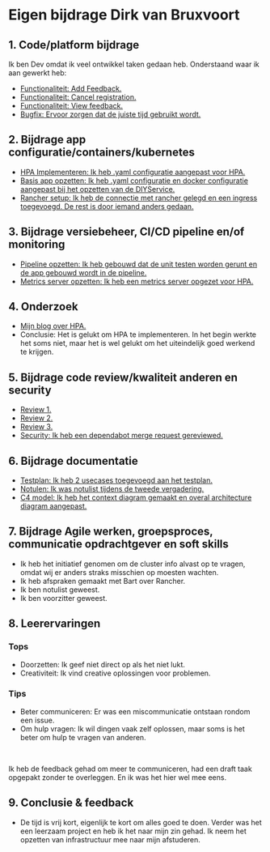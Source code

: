 # Eigen bijdrage Dirk van Bruxvoort

## 1. Code/platform bijdrage

Ik ben Dev omdat ik veel ontwikkel taken gedaan heb. Onderstaand waar ik aan gewerkt heb:

- [Functionaliteit: Add Feedback.]( https://github.com/hanaim-devops/devops-bp-pitstop-uitbreiding-team-knoppert/pull/55 )
- [Functionaliteit: Cancel registration.]( https://github.com/hanaim-devops/devops-bp-pitstop-uitbreiding-team-knoppert/pull/56 )
- [Functionaliteit: View feedback.]( https://github.com/hanaim-devops/devops-bp-pitstop-uitbreiding-team-knoppert/pull/74 )
- [Bugfix: Ervoor zorgen dat de juiste tijd gebruikt wordt.]( https://github.com/hanaim-devops/devops-bp-pitstop-uitbreiding-team-knoppert/pull/77 )

## 2. Bijdrage app configuratie/containers/kubernetes

- [HPA Implementeren: Ik heb .yaml configuratie aangepast voor HPA.]( https://github.com/hanaim-devops/devops-bp-pitstop-uitbreiding-team-knoppert/pull/17 )
- [Basis app opzetten: Ik heb .yaml configuratie en docker configuratie aangepast bij het opzetten van de DIYService.]( https://github.com/hanaim-devops/devops-bp-pitstop-uitbreiding-team-knoppert/pull/22 )
- [Rancher setup: Ik heb de connectie met rancher gelegd en een ingress toegevoegd. De rest is door iemand anders gedaan.]( https://github.com/hanaim-devops/devops-bp-pitstop-uitbreiding-team-knoppert/pull/39 )

## 3. Bijdrage versiebeheer, CI/CD pipeline en/of monitoring

- [Pipeline opzetten: Ik heb gebouwd dat de unit testen worden gerunt en de app gebouwd wordt in de pipeline.]( https://github.com/hanaim-devops/devops-bp-pitstop-uitbreiding-team-knoppert/pull/21 )
- [Metrics server opzetten: Ik heb een metrics server opgezet voor HPA.]( https://github.com/hanaim-devops/devops-bp-pitstop-uitbreiding-team-knoppert/pull/48 )

## 4. Onderzoek

- [Mijn blog over HPA.]( https://github.com/hanaim-devops/devops-blog-DirkvanBruxvoort )
- Conclusie: Het is gelukt om HPA te implementeren. In het begin werkte het soms niet, maar het is wel gelukt om het uiteindelijk goed werkend te krijgen.

## 5. Bijdrage code review/kwaliteit anderen en security

- [Review 1.]( https://github.com/hanaim-devops/devops-bp-pitstop-uitbreiding-team-knoppert/pull/35 )
- [Review 2.]( https://github.com/hanaim-devops/devops-bp-pitstop-uitbreiding-team-knoppert/pull/34 )
- [Review 3.]( https://github.com/hanaim-devops/devops-bp-pitstop-uitbreiding-team-knoppert/pull/58 )
- [Security: Ik heb een dependabot merge request gereviewed.]( https://github.com/hanaim-devops/devops-bp-pitstop-uitbreiding-team-knoppert/pull/29 )

## 6. Bijdrage documentatie

- [Testplan: Ik heb 2 usecases toegevoegd aan het testplan.]( https://github.com/hanaim-devops/devops-bp-pitstop-uitbreiding-team-knoppert/pull/70 )
- [Notulen: Ik was notulist tijdens de tweede vergadering.]( https://github.com/hanaim-devops/devops-bp-pitstop-uitbreiding-team-knoppert/pull/59 )
- [C4 model: Ik heb het context diagram gemaakt en overal architecture diagram aangepast.]( https://github.com/hanaim-devops/devops-bp-pitstop-uitbreiding-team-knoppert/pull/72 )

## 7. Bijdrage Agile werken, groepsproces, communicatie opdrachtgever en soft skills

- Ik heb het initiatief genomen om de cluster info alvast op te vragen, omdat wij er anders straks misschien op moesten wachten.
- Ik heb afspraken gemaakt met Bart over Rancher.
- Ik ben notulist geweest.
- Ik ben voorzitter geweest.

## 8. Leerervaringen

### Tops

- Doorzetten: Ik geef niet direct op als het niet lukt.
- Creativiteit: Ik vind creative oplossingen voor problemen.

### Tips

- Beter communiceren: Er was een miscommunicatie ontstaan rondom een issue.
- Om hulp vragen: Ik wil dingen vaak zelf oplossen, maar soms is het beter om hulp te vragen van anderen.

<br>

Ik heb de feedback gehad om meer te communiceren, had een draft taak opgepakt zonder te overleggen. En ik was het hier wel mee eens.

## 9. Conclusie & feedback

- De tijd is vrij kort, eigenlijk te kort om alles goed te doen. Verder was het een leerzaam project en heb ik het naar mijn zin gehad. Ik neem het opzetten van infrastructuur mee naar mijn afstuderen.
